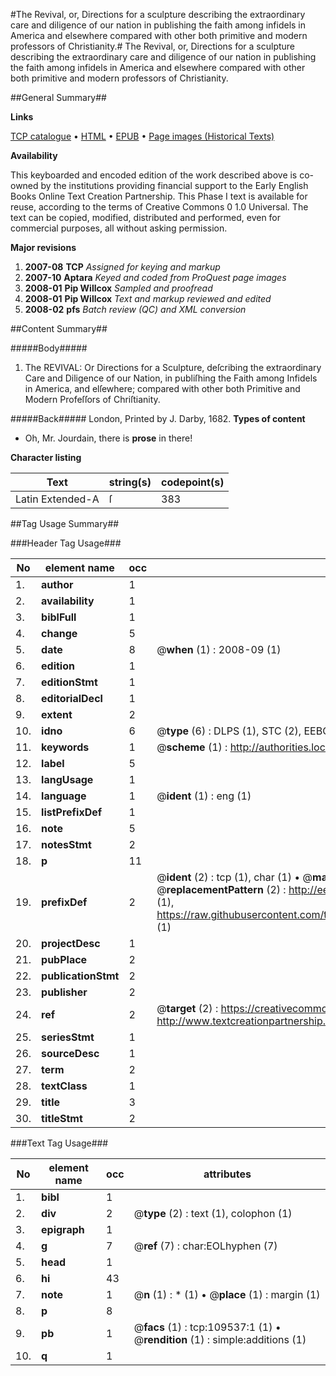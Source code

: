 #The Revival, or, Directions for a sculpture describing the extraordinary care and diligence of our nation in publishing the faith among infidels in America and elsewhere compared with other both primitive and modern professors of Christianity.#
The Revival, or, Directions for a sculpture describing the extraordinary care and diligence of our nation in publishing the faith among infidels in America and elsewhere compared with other both primitive and modern professors of Christianity.

##General Summary##

**Links**

[TCP catalogue](http://www.ota.ox.ac.uk/tcp/)  • 
[HTML](http://tei.it.ox.ac.uk/tcp/Texts-HTML/free/A42/A42950.html)  • 
[EPUB](http://tei.it.ox.ac.uk/tcp/Texts-EPUB/free/A42/A42950.epub) • 
[Page images (Historical Texts)](https://data.historicaltexts.jisc.ac.uk/view?pubId=eebo-23303476e&pageId=eebo-23303476e-109537-1)

**Availability**

This keyboarded and encoded edition of the
	       work described above is co-owned by the institutions
	       providing financial support to the Early English Books
	       Online Text Creation Partnership. This Phase I text is
	       available for reuse, according to the terms of Creative
	       Commons 0 1.0 Universal. The text can be copied,
	       modified, distributed and performed, even for
	       commercial purposes, all without asking permission.

**Major revisions**

1. __2007-08__ __TCP__ *Assigned for keying and markup*
1. __2007-10__ __Aptara__ *Keyed and coded from ProQuest page images*
1. __2008-01__ __Pip Willcox__ *Sampled and proofread*
1. __2008-01__ __Pip Willcox__ *Text and markup reviewed and edited*
1. __2008-02__ __pfs__ *Batch review (QC) and XML conversion*

##Content Summary##

#####Body#####

1. The REVIVAL: Or Directions for a Sculpture, deſcribing the
extraordinary Care and Diligence of our Nation, in publiſhing the
Faith among Infidels in America, and elſewhere; compared with other
both Primitive and Modern Profeſſors of Chriſtianity.

#####Back#####
London, Printed by J. Darby, 1682.
**Types of content**

  * Oh, Mr. Jourdain, there is **prose** in there!

**Character listing**


|Text|string(s)|codepoint(s)|
|---|---|---|
|Latin Extended-A|ſ|383|

##Tag Usage Summary##

###Header Tag Usage###

|No|element name|occ|attributes|
|---|---|---|---|
|1.|__author__|1||
|2.|__availability__|1||
|3.|__biblFull__|1||
|4.|__change__|5||
|5.|__date__|8| @__when__ (1) : 2008-09 (1)|
|6.|__edition__|1||
|7.|__editionStmt__|1||
|8.|__editorialDecl__|1||
|9.|__extent__|2||
|10.|__idno__|6| @__type__ (6) : DLPS (1), STC (2), EEBO-CITATION (1), OCLC (1), VID (1)|
|11.|__keywords__|1| @__scheme__ (1) : http://authorities.loc.gov/ (1)|
|12.|__label__|5||
|13.|__langUsage__|1||
|14.|__language__|1| @__ident__ (1) : eng (1)|
|15.|__listPrefixDef__|1||
|16.|__note__|5||
|17.|__notesStmt__|2||
|18.|__p__|11||
|19.|__prefixDef__|2| @__ident__ (2) : tcp (1), char (1)  •  @__matchPattern__ (2) : ([0-9\-]+):([0-9IVX]+) (1), (.+) (1)  •  @__replacementPattern__ (2) : http://eebo.chadwyck.com/downloadtiff?vid=$1&page=$2 (1), https://raw.githubusercontent.com/textcreationpartnership/Texts/master/tcpchars.xml#$1 (1)|
|20.|__projectDesc__|1||
|21.|__pubPlace__|2||
|22.|__publicationStmt__|2||
|23.|__publisher__|2||
|24.|__ref__|2| @__target__ (2) : https://creativecommons.org/publicdomain/zero/1.0/ (1), http://www.textcreationpartnership.org/docs/. (1)|
|25.|__seriesStmt__|1||
|26.|__sourceDesc__|1||
|27.|__term__|2||
|28.|__textClass__|1||
|29.|__title__|3||
|30.|__titleStmt__|2||


###Text Tag Usage###

|No|element name|occ|attributes|
|---|---|---|---|
|1.|__bibl__|1||
|2.|__div__|2| @__type__ (2) : text (1), colophon (1)|
|3.|__epigraph__|1||
|4.|__g__|7| @__ref__ (7) : char:EOLhyphen (7)|
|5.|__head__|1||
|6.|__hi__|43||
|7.|__note__|1| @__n__ (1) : * (1)  •  @__place__ (1) : margin (1)|
|8.|__p__|8||
|9.|__pb__|1| @__facs__ (1) : tcp:109537:1 (1)  •  @__rendition__ (1) : simple:additions (1)|
|10.|__q__|1||
